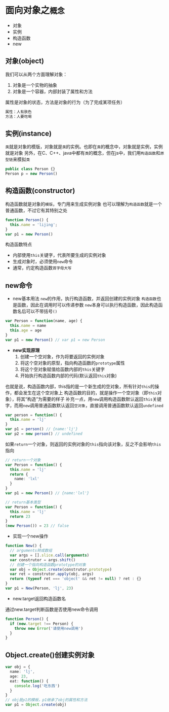 # 面向对象之`概念`
- 对象
- 实例
- 构造函数
- new

## 对象(object)
我们可以从两个方面理解对象：
1. 对象是一个实物的抽象
2. 对象是一个容器，内部封装了属性和方法

属性是对象的状态，方法是对象的行为（为了完成某项任务）
```ts
属性：人有肤色
方法：人要吃喝
```

## 实例(instance)
`类`就是对象的模版，对象就是`类`的实例。也即在`类`的概念中，对象就是实例，实例就是对象
另外，在C、C++、java中都有`类`的概念，但在js中，我们用`构造函数`和`原型链`来模拟`类`
```ts
public class Person {}
Person p = new Person()
```

## 构造函数(constructor)
构造函数就是对象的`模版`，专门用来生成实例对象
也可以理解为`构造函数`就是一个普通函数，不过它有其特别之处
```ts
function Person() {
  this.name = 'lijing';
}
var p1 = new Person()
```
构造函数特点
- 内部使用`this`关键字，代表所要生成的实例对象
- 生成对象时，必须使用`new`命令
- 通常，约定构造函数`首字母大写`

## new命令
- new基本用法
`new`的作用，执行构造函数，并返回创建的实例对象
`构造函数`也是函数，因此在调用时可以传递参数
`new`本身可以执行构造函数，因此构造函数名后可以不带括号`()`
```ts
var Person = function(name, age) {
  this.name = name
  this.age = age
}
var p1 = new Person() // var p1 = new Person
```
- **new实现原理**
  1. 创建一个空对象，作为将要返回的实例对象
  2. 将这个空对象的原型，指向构造函数的`prototype`属性
  3. 将这个空对象赋值给函数内部的`this`关键字
  4. 开始执行构造函数内部的代码(默认返回`this`对象)

也就是说，构造函数内部，this指的是一个新生成的空对象，所有针对`this`的操作，都会发生在这个空对象上
构造函数的目的，就是操作一个空对象（即`this`对象），将其“构造”为需要的样子
补充一点，用`new`调用构造函数默认返回`this`关键字，而用`new`调用普通函数默认返回`空对象`，直接调用普通函数默认返回`undefined`
```ts
var person = function() {
  this.name = 'lj'
}
var p1 = person() // {name:'lj'}
var p2 = new person() // undefined
```

如果`return`一个对象，则返回的实例对象的`this`指向该对象，反之不会影响`this`指向
```ts
// return一个对象
var Person = function() {
  this.name = 'lj'
  return {
    name: 'lxl'
  }
}
var p1 = new Person() // {name:'lxl'}

// return基本类型
var Person = function() {
  this.name = 'lj'
  return 23
}
(new Person()) = 23 // false
```
- 实现一个new操作
```ts
function New() {
  // arguments转成数组
  var args = [].slice.call(arguments)
  var construtor = args.shift()
  // 创建一个指向构造函数prototype的对象
  var obj = Object.create(construtor.prototype)
  var ret = construtor.apply(obj, args)
  return (typeof ret === 'object' && ret != null) ? ret : {}
}
var p1 = New(Person, 'lj', 23)
```
- new.target返回构造函数名

通过new.target判断函数是否使用new命令调用
```ts
function Person() {
  if (new.target !== Person) {
    throw new Error('请使用new调用')
  }
}
```

## Object.create()创建实例对象
```ts
var obj = {
  name: 'lj',
  age: 23,
  eat: function() {
    console.log('吃东西')
  }
}
// obj是p1的模板，p1继承了obj的属性和方法
var p1 = Object.create(obj)
```

